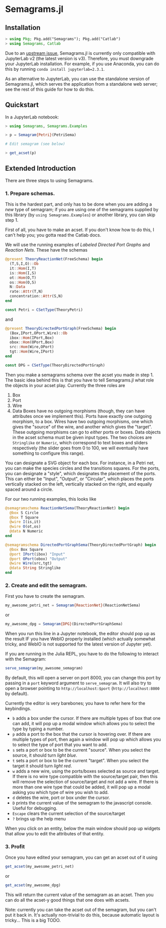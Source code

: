 # Semagrams.jl

## Installation

```julia
> using Pkg; Pkg.add("Semagrams"); Pkg.add("Catlab")
> using Semagrams, Catlab
```

Due to an [upstream issue](https://github.com/JuliaGizmos/WebIO.jl/issues/442), Semagrams.jl is currently only compatible with JupyterLab v2 (the latest version is v3). Therefore, you must downgrade your JupyterLab installation. For example, if you use Anaconda, you can do this by running `conda install jupyterlab=2.3.1`.

As an alternative to JupyterLab, you can use the standalone version of Semagrams.jl, which serves the application from a standalone web server; see the rest of this guide for how to do this.

## Quickstart

In a JupyterLab notebook:

```julia
> using Semagrams, Semagrams.Examples

> p = Semagram{Petri}(PetriSema)

# Edit semagram (see below)

> get_acset(p)
```

## Extended Introduction

There are three steps to using Semagrams.

### 1. Prepare schemas.

This is the hardest part, and only has to be done when you are adding a *new* type of semagram; if you are using one of the semagrams supplied by this library (by `using Semagrams.Examples`) or another library, you can skip step 1.

First of all, you have to make an acset. If you don't know how to do this, I can't help you; you gotta read the Catlab docs.

We will use the running examples of *Labeled Directed Port Graphs* and *Reaction Nets*. These have the schemas

```julia
@present TheoryReactionNet(FreeSchema) begin
  (T,S,I,O)::Ob
  it::Hom(I,T)
  is::Hom(I,S)
  ot::Hom(O,T)
  os::Hom(O,S)
  N::Data
  rate::Attr(T,N)
  concentration::Attr(S,N)
end

const Petri = CSetType(TheoryPetri)
```

and

```julia
@present TheoryDirectedPortGraph(FreeSchema) begin
  (Box,IPort,OPort,Wire)::Ob
  ibox::Hom(IPort,Box)
  obox::Hom(OPort,Box)
  src::Hom(Wire,OPort)
  tgt::Hom(Wire,IPort)
end

const DPG = CSetType(TheoryDirectedPortGraph)
```

Then you make a semagrams schema over the acset you made in step 1. The basic idea behind this is that you have to tell Semagrams.jl what role the objects in your acset play. Currently the three roles are
1. Box
2. Port
3. Wire
4. Data
Boxes have no outgoing morphisms (though, they can have attributes once we implement this). Ports have exactly one outgoing morphism, to a box. Wires have two outgoing morphisms, one which gives the "source" of the wire, and another which gives the "target". These outgoing morphisms can go to *either* ports or boxes. Data objects in the acset schema must be given input types. The two choices are `Stringlike` or `Numeric`, which correspond to text boxes and sliders respectively (the slider goes from 0 to 100, we will eventually have something to configure this range).

You can designate a SVG object for each box. For instance, in a Petri net, you can make the species circles and the transitions squares. For the ports, you can designate a "style", which designates the placement of the ports. This can either be "Input", "Output", or "Circular", which places the ports vertically stacked on the left, vertically stacked on the right, and equally spaced around a circle.

For our two running examples, this looks like
```julia
@semagramschema ReactionNetSema(TheoryReactionNet) begin
  @box S Circle
  @box T Square
  @wire I(is,it)
  @wire O(ot,os)
  @data N Numeric
end
```

```julia
@semagramschema DirectedPortGraphSema(TheoryDirectedPortGraph) begin
  @box Box Square
  @port IPort(ibox) "Input"
  @port OPort(obox) "Output"
  @wire Wire(src,tgt)
  @data String Stringlike
end
```

### 2. Create and edit the semagram.

First you have to create the semagram.

```julia
my_awesome_petri_net = Semagram{ReactionNet}(ReactionNetSema)
```

or

```julia
my_awesome_dpg = Semagram{DPG}(DirectedPortGraphSema)
```

When you run this line in a Jupyter notebook, the editor should pop up as the result IF you have WebIO properly installed (which actually somewhat tricky, and WebIO is not supported for the latest version of Jupyter yet).

If you are running in the Julia REPL, you have to do the following to interact with the Semagram:

```julia
serve_semagram(my_awesome_semagram)
```

By default, this will open a server on port 8000, you can change this port by passing in a `port` keyword argument to `serve_semagram`. It will also try to open a browser pointing to `http://localhost:$port` (`http://localhost:8000` by default).

Currently the editor is very barebones; you have to refer here for the keybindings.

- `b` adds a box under the cursor. If there are multiple types of box that one can add, it will pop up a modal window which allows you to select the type by typing a number.
- `p` adds a port to the box that the cursor is hovering over. If there are multiple types of port, then again a window will pop up which allows you to select the type of port that you want to add.
- `s` sets a port or box to be the current "source". When you select the source, it should turn *light blue*.
- `t` sets a port or box to be the current "target". When you select the target it should turn *light red*.
- `w` adds a new wire, using the ports/boxes selected as source and target. If there is no wire type compatible with the source/target pair, then this will remove the selection of source/target and not add a wire. If there is more than one wire type that could be added, it will pop up a modal asking you which type of wire you wish to add.
- `d` deletes the wire, port or box under the cursor.
- `D` prints the current value of the semagram to the javascript console. Useful for debugging.
- `Escape` clears the current selection of the source/target
- `?` brings up the help menu

When you click on an entity, below the main window should pop up widgets that allow you to edit the attributes of that entity.

### 3. Profit

Once you have edited your semagram, you can get an acset out of it using

```julia
get_acset(my_awesome_petri_net)
```

or

```julia
get_acset(my_awesome_dpg)
```

This will return the current value of the semagram as an acset. Then you can do all the acset-y good things that one does with acsets.

Note: currently you can take the acset out of the semagram, but you can't put it back in. It's actually non-trivial to do this, because automatic layout is tricky... This is a big TODO.

